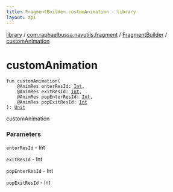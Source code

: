 ```yaml
---
title: FragmentBuilder.customAnimation - library
layout: api
---
```


<div class='api-docs-breadcrumbs'><a href="../../index.html">library</a> / <a href="../index.html">com.raphaelbussa.navutils.fragment</a> / <a href="index.html">FragmentBuilder</a> / <a href="./custom-animation.html">customAnimation</a></div>

# customAnimation

<div class="signature"><code><span class="keyword">fun </span><span class="identifier">customAnimation</span><span class="symbol">(</span><br/>&nbsp;&nbsp;&nbsp;&nbsp;<span class="identifier">@AnimRes</span> <span class="parameterName" id="com.raphaelbussa.navutils.fragment.FragmentBuilder$customAnimation(kotlin.Int, kotlin.Int, kotlin.Int, kotlin.Int)/enterResId">enterResId</span><span class="symbol">:</span>&nbsp;<a href="https://kotlinlang.org/api/latest/jvm/stdlib/kotlin/-int/index.html"><span class="identifier">Int</span></a><span class="symbol">, </span><br/>&nbsp;&nbsp;&nbsp;&nbsp;<span class="identifier">@AnimRes</span> <span class="parameterName" id="com.raphaelbussa.navutils.fragment.FragmentBuilder$customAnimation(kotlin.Int, kotlin.Int, kotlin.Int, kotlin.Int)/exitResId">exitResId</span><span class="symbol">:</span>&nbsp;<a href="https://kotlinlang.org/api/latest/jvm/stdlib/kotlin/-int/index.html"><span class="identifier">Int</span></a><span class="symbol">, </span><br/>&nbsp;&nbsp;&nbsp;&nbsp;<span class="identifier">@AnimRes</span> <span class="parameterName" id="com.raphaelbussa.navutils.fragment.FragmentBuilder$customAnimation(kotlin.Int, kotlin.Int, kotlin.Int, kotlin.Int)/popEnterResId">popEnterResId</span><span class="symbol">:</span>&nbsp;<a href="https://kotlinlang.org/api/latest/jvm/stdlib/kotlin/-int/index.html"><span class="identifier">Int</span></a><span class="symbol">, </span><br/>&nbsp;&nbsp;&nbsp;&nbsp;<span class="identifier">@AnimRes</span> <span class="parameterName" id="com.raphaelbussa.navutils.fragment.FragmentBuilder$customAnimation(kotlin.Int, kotlin.Int, kotlin.Int, kotlin.Int)/popExitResId">popExitResId</span><span class="symbol">:</span>&nbsp;<a href="https://kotlinlang.org/api/latest/jvm/stdlib/kotlin/-int/index.html"><span class="identifier">Int</span></a><br/><span class="symbol">)</span><span class="symbol">: </span><a href="https://kotlinlang.org/api/latest/jvm/stdlib/kotlin/-unit/index.html"><span class="identifier">Unit</span></a></code></div>

customAnimation

### Parameters

<code>enterResId</code> - Int

<code>exitResId</code> - Int

<code>popEnterResId</code> - Int

<code>popExitResId</code> - Int
